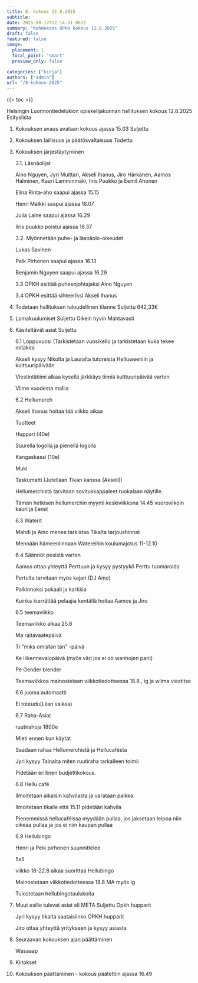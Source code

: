 ```yaml
---
title: 8. kokous 12.8.2025
subtitle: 
date: 2025-08-12T12:14:51.063Z
summary: "Kahdeksas OPKH kokous 12.8.2025"
draft: false
featured: false
image:
  placement: 1
  focal_point: "smart"
  preview_only: false

categories: ["kirja"]
authors: ["admin"]
url: "/8-kokous-2025"
---
```

{{< toc >}}

Helsingin Luonnontiedelukion opiskelijakunnan hallituksen kokous 12.8.2025
Esityslista


1. Kokouksen avaus avataan kokous ajassa 15.03 Suljettu


2. Kokouksen laillisuus ja päätösvaltaisuus Todettu

3. Kokouksen järjestäytyminen

	3.1. Läsnäolijat
	
	Aino Nguyen, Jyri Muittari, Akseli Ihanus, Jiro Härkänen, Aamos Halminen, Kauri Lamminmäki, Iiris Puukko ja Eemil Ahonen

	Elina Rinta-aho saapui ajassa 15.15
	
	Henri Malkki saapui ajassa 16.07
	
	Julia Laine saapui ajassa 16.29
	
	Iiris puukko poistui ajassa 16.37
	
	3.2. Myönnetään puhe- ja läsnäolo-oikeudet

	Lukas Savinen
	
	Peik Pirhonen saapui ajassa 16.13
	
	Benjamin Nguyen saapui ajassa 16.29
	
	3.3 OPKH esittää puheenjohtajaksi Aino Nguyen
	
	3.4 OPKH esittää sihteeriksi Akseli Ihanus

4. Todetaan hallituksen taloudellinen tilanne Suljettu
642,33€

5. Lomakuulumiset Suljettu
Oikein hyvin
Mahtavasti
6. Käsiteltävät asiat Suljettu

 	6.1 Loppuvuosi (Tarkistetaan vuosikello ja tarkistetaan kuka tekee mitäkin)

	Akseli kysyy Nikolta ja Lauralta tutoreista Helluweeniin ja kulttuuripäivään
	
	Viestintätiimi alkaa kysellä järkkäys tiimiä kulttuuripäivää varten
	
	Viime vuodesta mallia
	
	6.2 Hellumerch
	
	Akseli Ihanus hoitaa tää viikko aikaa

	Tuotteet
	
	Huppari (40e)
	
	Suurella logolla ja pienellä logolla
	
	Kangaskassi (10e)
	
	Muki
	
	Taskumatti (Jutellaan Tikan kanssa (Akseli))
	
	Hellumerchistä tarvitaan sovituskappaleet ruokalaan näytille.
	
	Tämän hetkisen hellumerchin myynti keskiviikkona 14.45 vuoroviikoin kauri ja Eemil
	
	6.3 Waterit
	
	Mahdi ja Aino menee tarkistaa Tikalta tarjoushinnat
	
	Mennään hämeenlinnaan Watereihin koulumajotus 11-12.10
	
	6.4 Säännöt pesistä varten

	Aamos ottaa yhteyttä Perttuun ja kysyy pystyykö Perttu tuomaroida

	Pertulta tarvitaan myös kajari (DJ Aino)
	
	Palkinnoksi pokaali ja karkkia
	
	Kuinka kierrättää pelaajia kentällä hoitaa Aamos ja Jiro

	6.5 teemaviikko
	
	Teemaviikko alkaa 25.8
	
	Ma raitavaatepäivä 
	
	Ti "miks omistan tän" -päivä
	
	Ke liikennevalopäivä (myös väri jos ei oo wanhojen parii)
	
	Pe Gender blender
	
	Teemaviikkoa mainostetaan viikkotiedotteessa 18.8., ig ja wilma viestitse
	
	6.6 juoma automaatti
	
	Ei toteudu(Liian vaikea)
	
	6.7 Raha-Asiat
	
	ruutirahoja 1800e
	
	Mieti ennen kun käytät
	
	Saadaan rahaa Hellumerchistä ja Hellucafésta
	
	Jyri kysyy Tainalta miten ruutiraha tarkalleen toimii
	
	Pidetään erillinen budjettikokous.
	
	6.8 Hellu café
	
	Ilmoitetaan aikaisin kahvilasta ja varataan paikka.
	
	Ilmoitetaan tikalle että 15.11 pidetään kahvila

	Pienemmissä hellucaféissa myydään pullaa, jos jaksetaan leipoa niin oikeaa pullaa ja jos ei niin kaupan pullaa

	6.9 Hellubingo
	
	Henri ja Peik pirhonen suunnittelee
	
	5x5
	
	viikko 18-22.8 aikaa suorittaa Hellubingo
	
	Mainostetaan viikkotiedotteessa 18.8 MA myös ig
	
	Tulostetaan hellubingotaulukoita

7. Muut esille tulevat asiat eli META Suljettu
Opkh hupparit
	
	Jyri kysyy tikalta saataisiinko OPKH hupparit
	
	Jiro ottaa yhteyttä yritykseen ja kysyy asiasta


8. Seuraavan kokouksen ajan päättäminen

	Wasaaap

9. Kiitokset


10. Kokouksen päättäminen - kokous päätettiin ajassa  16.49
